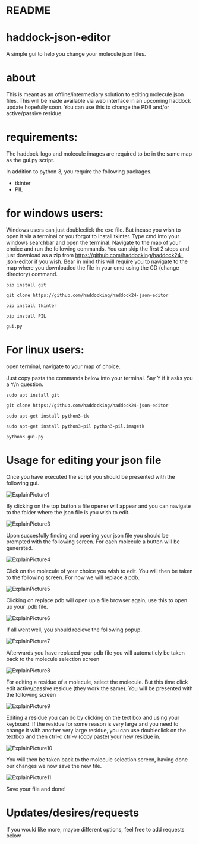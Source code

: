 # README

# haddock-json-editor

A simple gui to help you change your molecule json files.

# about

This is meant as an offline/intermediary solution to editing molecule json files. This will be made available via web interface in an upcoming haddock update hopefully soon. You can use this to change the PDB and/or active/passive residue.

# requirements:

The haddock-logo and molecule images are required to be in the same map as the gui.py script.

In addition to python 3, you require the following packages.
- tkinter
- PIL
 
# for windows users:

Windows users can just doubleclick the exe file. But incase you wish to open it via a terminal or you forgot to install tkinter. Type cmd into your windows searchbar and open the terminal. Navigate to the map of your choice and run the following commands. You can skip the first 2 steps and just download as a zip from https://github.com/haddocking/haddock24-json-editor if you wish. Bear in mind this will require you to navigate to the map where you downloaded the file in your cmd using the CD (change directory) command.


```
pip install git
```

```
git clone https://github.com/haddocking/haddock24-json-editor
```

```
pip install tkinter
```

```
pip install PIL
```

```
gui.py 
```

# For linux users:

open terminal, navigate to your map of choice.

Just copy pasta the commands below into your terminal. Say Y if it asks you a Y/n question.

```
sudo apt install git
```

```
git clone https://github.com/haddocking/haddock24-json-editor
```

```
sudo apt-get install python3-tk
```

```
sudo apt-get install python3-pil python3-pil.imagetk
```

```
python3 gui.py 
```

# Usage for editing your json file

Once you have executed the script you should be presented with the following gui.

![ExplainPicture1](https://user-images.githubusercontent.com/39408360/140933003-5df5a5a4-5993-4975-be4c-c0b7c6e6fcbb.png)

By clicking on the top button a file opener will appear and you can navigate to the folder where the json file is you wish to edit.

![ExplainPicture3](https://user-images.githubusercontent.com/39408360/140933013-0f11fbe0-fdde-4a99-b104-ba2a608f1e2a.png)

Upon succesfully finding and opening your json file you should be prompted with the following screen. For each molecule a button will be generated.

![ExplainPicture4](https://user-images.githubusercontent.com/39408360/140933015-ce99d1d0-719e-44b4-ac12-b22397b6ab09.png)

Click on the molecule of your choice you wish to edit. You will then be taken to the following screen. For now we will replace a pdb.

![ExplainPicture5](https://user-images.githubusercontent.com/39408360/140933017-a761ef3b-1f0c-48d5-9ac1-cc06868cae7a.png)

Clicking on replace pdb will open up a file browser again, use this to open up your .pdb file.

![ExplainPicture6](https://user-images.githubusercontent.com/39408360/140933019-be82f155-9f9d-422b-98ef-0efeb2fb79a1.png)

If all went well, you should recieve the following popup.

![ExplainPicture7](https://user-images.githubusercontent.com/39408360/140933020-7f8663b6-69ea-480b-812e-a4b77203e1a5.png)

Afterwards you have replaced your pdb file you will automaticly be taken back to the molecule selection screen

![ExplainPicture8](https://user-images.githubusercontent.com/39408360/140933022-b582112b-c987-4543-b81d-039174aea3e8.png)

For editing a residue of a molecule, select the molecule. But this time click edit active/passive residue (they work the same).
You will be presented with the following screen

![ExplainPicture9](https://user-images.githubusercontent.com/39408360/140933024-3831f988-009b-4891-b144-3cdcb0aad1a0.png)

Editing a residue you can do by clicking on the text box and using your keyboard.
If the residue for some reason is very large and you need to change it with another very large residue, you can use doubleclick on the textbox and then ctrl-c ctrl-v (copy paste) your new residue in. 

![ExplainPicture10](https://user-images.githubusercontent.com/39408360/140936507-3916a13d-8570-466d-a26d-8c5b5a5ae006.png)

You will then be taken back to the molecule selection screen, having done our changes we now save the new file.

![ExplainPicture11](https://user-images.githubusercontent.com/39408360/140937729-5b6215d8-f92a-4be9-b602-fa198b071041.png)

Save your file and done!

# Updates/desires/requests

If you would like more, maybe different options, feel free to add requests below 
